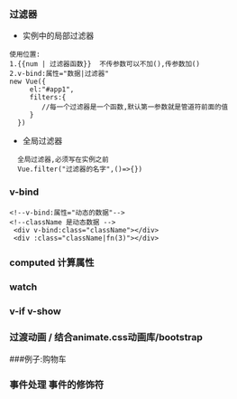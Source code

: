 ### 过滤器
- 实例中的局部过滤器
```
使用位置:
1.{{num | 过滤器函数}}  不传参数可以不加(),传参数加()
2.v-bind:属性="数据|过滤器"
new Vue({
     el:"#app1",
     filters:{
        //每一个过滤器是一个函数,默认第一参数就是管道符前面的值
     }
  })
```
  
- 全局过滤器
```
  全局过滤器,必须写在实例之前
  Vue.filter("过滤器的名字",()=>{})
```

### v-bind
```
<!--v-bind:属性="动态的数据"-->
<!--className 是动态数据 -->
 <div v-bind:class="className"></div>
 <div :class="className|fn(3)"></div>

``` 
### computed 计算属性
### watch
### v-if v-show
### 过渡动画 / 结合animate.css动画库/bootstrap
###例子:购物车
### 事件处理 事件的修饰符


    
